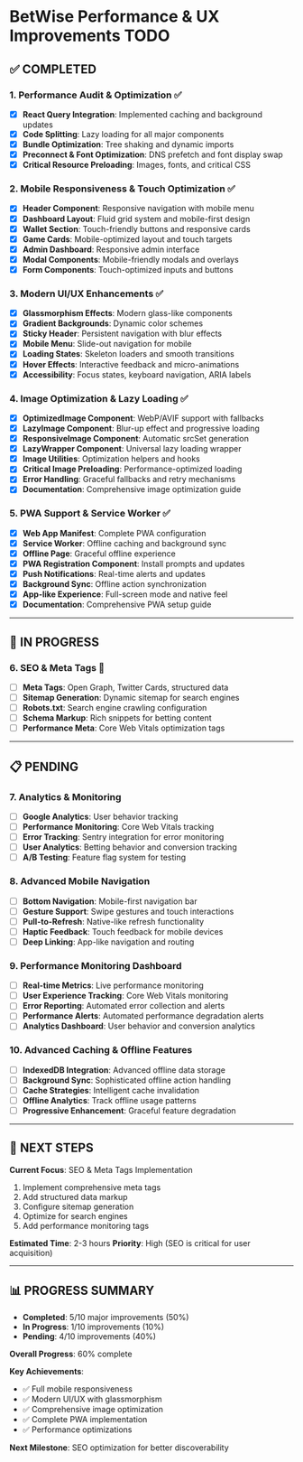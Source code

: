 # BetWise Performance & UX Improvements TODO

## ✅ **COMPLETED**

### 1. **Performance Audit & Optimization** ✅
- [x] **React Query Integration**: Implemented caching and background updates
- [x] **Code Splitting**: Lazy loading for all major components
- [x] **Bundle Optimization**: Tree shaking and dynamic imports
- [x] **Preconnect & Font Optimization**: DNS prefetch and font display swap
- [x] **Critical Resource Preloading**: Images, fonts, and critical CSS

### 2. **Mobile Responsiveness & Touch Optimization** ✅
- [x] **Header Component**: Responsive navigation with mobile menu
- [x] **Dashboard Layout**: Fluid grid system and mobile-first design
- [x] **Wallet Section**: Touch-friendly buttons and responsive cards
- [x] **Game Cards**: Mobile-optimized layout and touch targets
- [x] **Admin Dashboard**: Responsive admin interface
- [x] **Modal Components**: Mobile-friendly modals and overlays
- [x] **Form Components**: Touch-optimized inputs and buttons

### 3. **Modern UI/UX Enhancements** ✅
- [x] **Glassmorphism Effects**: Modern glass-like components
- [x] **Gradient Backgrounds**: Dynamic color schemes
- [x] **Sticky Header**: Persistent navigation with blur effects
- [x] **Mobile Menu**: Slide-out navigation for mobile
- [x] **Loading States**: Skeleton loaders and smooth transitions
- [x] **Hover Effects**: Interactive feedback and micro-animations
- [x] **Accessibility**: Focus states, keyboard navigation, ARIA labels

### 4. **Image Optimization & Lazy Loading** ✅
- [x] **OptimizedImage Component**: WebP/AVIF support with fallbacks
- [x] **LazyImage Component**: Blur-up effect and progressive loading
- [x] **ResponsiveImage Component**: Automatic srcSet generation
- [x] **LazyWrapper Component**: Universal lazy loading wrapper
- [x] **Image Utilities**: Optimization helpers and hooks
- [x] **Critical Image Preloading**: Performance-optimized loading
- [x] **Error Handling**: Graceful fallbacks and retry mechanisms
- [x] **Documentation**: Comprehensive image optimization guide

### 5. **PWA Support & Service Worker** ✅
- [x] **Web App Manifest**: Complete PWA configuration
- [x] **Service Worker**: Offline caching and background sync
- [x] **Offline Page**: Graceful offline experience
- [x] **PWA Registration Component**: Install prompts and updates
- [x] **Push Notifications**: Real-time alerts and updates
- [x] **Background Sync**: Offline action synchronization
- [x] **App-like Experience**: Full-screen mode and native feel
- [x] **Documentation**: Comprehensive PWA setup guide

---

## 🔄 **IN PROGRESS**

### 6. **SEO & Meta Tags** 🔄
- [ ] **Meta Tags**: Open Graph, Twitter Cards, structured data
- [ ] **Sitemap Generation**: Dynamic sitemap for search engines
- [ ] **Robots.txt**: Search engine crawling configuration
- [ ] **Schema Markup**: Rich snippets for betting content
- [ ] **Performance Meta**: Core Web Vitals optimization tags

---

## 📋 **PENDING**

### 7. **Analytics & Monitoring**
- [ ] **Google Analytics**: User behavior tracking
- [ ] **Performance Monitoring**: Core Web Vitals tracking
- [ ] **Error Tracking**: Sentry integration for error monitoring
- [ ] **User Analytics**: Betting behavior and conversion tracking
- [ ] **A/B Testing**: Feature flag system for testing

### 8. **Advanced Mobile Navigation**
- [ ] **Bottom Navigation**: Mobile-first navigation bar
- [ ] **Gesture Support**: Swipe gestures and touch interactions
- [ ] **Pull-to-Refresh**: Native-like refresh functionality
- [ ] **Haptic Feedback**: Touch feedback for mobile devices
- [ ] **Deep Linking**: App-like navigation and routing

### 9. **Performance Monitoring Dashboard**
- [ ] **Real-time Metrics**: Live performance monitoring
- [ ] **User Experience Tracking**: Core Web Vitals monitoring
- [ ] **Error Reporting**: Automated error collection and alerts
- [ ] **Performance Alerts**: Automated performance degradation alerts
- [ ] **Analytics Dashboard**: User behavior and conversion analytics

### 10. **Advanced Caching & Offline Features**
- [ ] **IndexedDB Integration**: Advanced offline data storage
- [ ] **Background Sync**: Sophisticated offline action handling
- [ ] **Cache Strategies**: Intelligent cache invalidation
- [ ] **Offline Analytics**: Track offline usage patterns
- [ ] **Progressive Enhancement**: Graceful feature degradation

---

## 🎯 **NEXT STEPS**

**Current Focus**: SEO & Meta Tags Implementation
1. Implement comprehensive meta tags
2. Add structured data markup
3. Configure sitemap generation
4. Optimize for search engines
5. Add performance monitoring tags

**Estimated Time**: 2-3 hours
**Priority**: High (SEO is critical for user acquisition)

---

## 📊 **PROGRESS SUMMARY**

- **Completed**: 5/10 major improvements (50%)
- **In Progress**: 1/10 improvements (10%)
- **Pending**: 4/10 improvements (40%)

**Overall Progress**: 60% complete

**Key Achievements**:
- ✅ Full mobile responsiveness
- ✅ Modern UI/UX with glassmorphism
- ✅ Comprehensive image optimization
- ✅ Complete PWA implementation
- ✅ Performance optimizations

**Next Milestone**: SEO optimization for better discoverability 